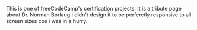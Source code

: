 This is one of freeCodeCamp's certification projects.
It is a tribute page about Dr. Norman Borlaug
I didn't design it to be perferctly responsive to all screen sizes cos i was in a hurry.